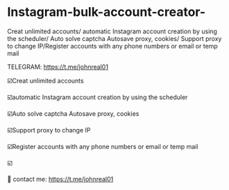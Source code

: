 # Instagram-bulk-account-creator-
Creat unlimited accounts/ automatic Instagram account creation by using the scheduler/ Auto solve captcha Autosave proxy, cookies/ Support proxy to change IP/Register accounts with any phone numbers or email or temp mail

TELEGRAM: https://t.me/johnreal01

☑️Creat unlimited accounts

☑️automatic Instagram account creation by using the scheduler

☑️Auto solve captcha Autosave proxy, cookies

☑️Support proxy to change IP

☑️Register accounts with any phone numbers or email or temp mail

☑️

  📨 contact me: https://t.me/johnreal01
